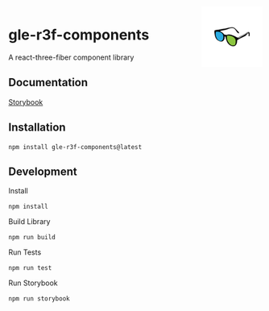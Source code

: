 <a href="/">
    <img alt="logo" src="public/images/logo-flipped.png" align="right" width="120" height="120"/>
</a>

# gle-r3f-components
A react-three-fiber component library

## Documentation
[Storybook](https://guyettinger.github.io/gle-r3f-components/)

## Installation
```shell
npm install gle-r3f-components@latest
```

## Development
Install
```
npm install
```
Build Library
```
npm run build
```
Run Tests
```
npm run test
```
Run Storybook
```
npm run storybook
```